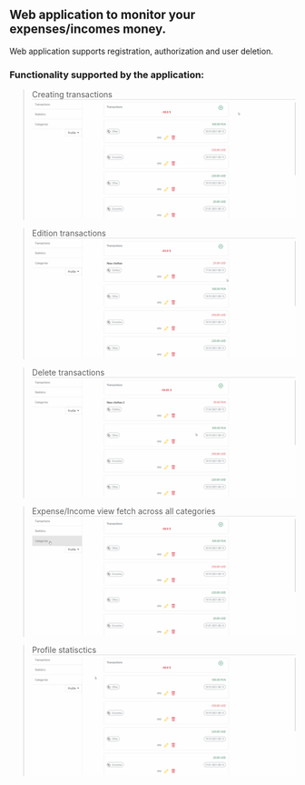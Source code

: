 ## Web application to monitor your expenses/incomes money.

Web application supports registration, authorization and user deletion.

### Functionality supported by the application:

> Creating transactions
> <img src="https://github.com/Grooook/expense-tracker/blob/master/media/add_transaction.gif"/>


> Edition transactions
> <img src="https://github.com/Grooook/expense-tracker/blob/master/media/edit_transaction.gif"/>


> Delete transactions
> <img src="https://github.com/Grooook/expense-tracker/blob/master/media/delete_transaction.gif"/>


> Expense/Income view fetch across all categories
> <img src="https://github.com/Grooook/expense-tracker/blob/master/media/categories.gif"/>


> Profile statisctics
> <img src="https://github.com/Grooook/expense-tracker/blob/master/media/profile_statistics.gif"/>
